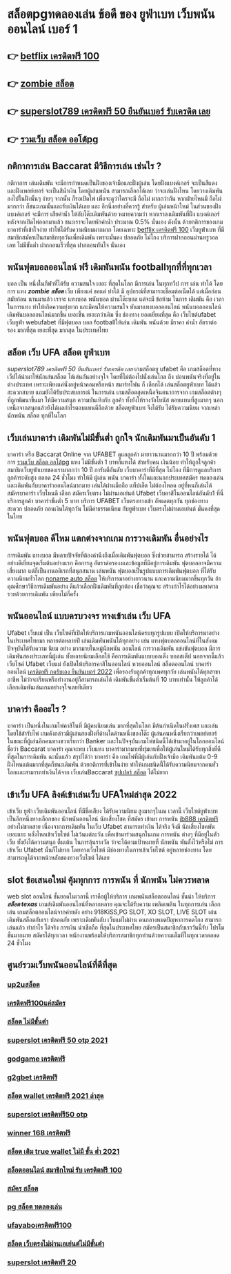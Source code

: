 # สล็อตpgทดลองเล่น ข้อดี ของ ยูฟ่าเบท เว็บพนันออนไลน์  เบอร์ 1

## 👉 [betflix เครดิตฟรี 100](https://ufa7777.ufax.win/)
## 👉 [zombie สล็อต](https://ufabetpgufa.ufax.win/)
## 👉 [superslot789 เครดิตฟรี 50 ยืนยันเบอร์ รับเครดิต เลย](https://ufa7777.ufax.win/)
## 👉 [รวมเว็บ สล็อต ออโต้pg](https://ufa7777.ufax.win/)

## กติกาการเล่น Baccarat มีวิธีการเล่น เช่นไร  ?

กติกาการ เล่นเดิมพัน  จะมีการกำหนดเป็นฝั่งของเจ้ามือและฝั่งผู้เล่น โดยฝั่งแบงค์เกอร์ จะเป็นสีแดง และฝั่งเพลย์เยอร์ จะเป็นสีน้ำเงิน โดยผู้เล่นพนัน  สามารถเลือกได้เลย ว่าจะเล่นฝั่งไหน โดยวางเดิมพันลงไปในฝั่งนั้นๆ ง่ายๆ จากนั้น ก็รอเปิดไพ่ เพื่อจะดูว่าใครจะมี ถือไผ่ มากกว่ากัน หากฝ่ายไหนมี ถือไผ่ มากกว่า ก็ชนะเกมนั้นและรับเงินได้เลย และ  อีกนึ่งอย่างที่ควรรู้ สำหรับ ผู้เล่นหน้าใหม่ ในส่วนของฝั่ง แบงค์เกอร์ จะมีการ เสียค่าน้ำ ให้กับโต๊ะเดิมพันด้วย  หมายความว่า หากเราลงเดิมพันที่ฝั่ง แบงค์เกอร์ หลังจากเปิดไพ่ออกมาแล้ว ชนะเราจะโดยหักค่าน้ำ ประมาณ 0.5% นั่นเอง  ดังนั้น  ด้วยกติการของเกมบาคาร่าที่เข้าใจง่าย ทำให้ได้รับความนิยมมากมาก โดยเฉพาะ [betflix เครดิตฟรี 100](https://ufabetpgufa.ufax.win/) เว็บยูฟ่าเบท  ที่มีสมาชิกสมัครเป็นสมาชิกทุกวันเพื่อเดิมพัน เพราะมั่นคง ปลอดภัย ไม่โกง  บริการฝากถอนผ่านทรูวอลเลท ไม่มีขั้นต่ำ  ฝากถอนเร็วที่สุด ฝากถอนทันใจ นั่นเอง

##  พนันฟุตบอลออนไลน์ ฟรี   เดิมพันพนัน footballทุกที่ที่ทุกเวลา

 บอล เป็น หนึ่งในกีฬาที่ได้รับ ความสนใจ  เยอะ ที่สุดในโลก มีการเล่น ในทุกทวีป การ เล่น  ทำได้  โดยการ แทง  ***zombie สล็อต***  เว็บ  เพียงแค่ ขอแค่ ทำได้ มี อุปกรณ์ที่สามารถเชื่อมต่อเน็ตได้ แต่เมื่อก่อน สมัยก่อน นานมาแล้ว เราจะ แทงบอล  พนันบอล ผ่านโต๊ะบอล แต่จะมี ข้อห้าม ในการ เดิมพัน  คือ เวลาในการแทง  ทำให้เกิดความยุ่งยาก และมีคนให้ความสนใจ หันมาแทงบอลออนไลน์ พนันบอลออนไลน์ เดิมพันบอลออนไลน์มากขึ้น เยอะขึ้น เยอะกว่าเดิม ซึ่ง ช่องทาง  ยอดเยี่ยมที่สุด  คือ เว็บไซต์ufabet เว็บยูฟ่า webufabet ที่มีฟุตบอล บอล footballให้เล่น เดิมพัน พนันด้วย มีราคา ค่าน้ำ อัตราต่อรอง มากที่สุด เยอะที่สุด มากสุด ในประเทศไทย



## สล็อต เว็บ UFA สล็อต   ยูฟ่าเบท

 *superslot789 เครดิตฟรี 50 ยืนยันเบอร์ รับเครดิต เลย* เกมสล็อตยู ufabet  คือ  เกมสล็อตที่ทางเว็ปได้นำมาให้นักเล่นสล็อต  ได้เล่นกันอย่างจุใจ โดยที่ไม่ต้องไปนั่งเล่นไกล ถึง บ่อนพนันจริงที่อยู่ในต่างประเทศ เพราะเพียงแค่นั่งอยู่หน้าคอมหรือหน้า สมาร์ทโฟน ก็ เลือกได้ เล่นสล็อตยูฟ่าเบท  ได้แล้ว สะดวกสบาย  แถมยังได้รับประสบการณ์ ในการเล่น เกมสล็อตสุดเหนือจินตนาการจาก เกมสล็อตต่างๆที่ถูกพัฒนาขึ้นมา ให้มีความสนุก ความบันเทิงกับ ลูกค้า ทั้งยังให้รางวัลโบนัส ตอบแทนที่สูงมากๆ นอกเหนือจากสนุกแล้วยังได้ผลกำไรตอบแทนดีอีกด้วย สล็อตยูฟ่าเบท  จึงได้รับ ได้รับความนิยม จากเหล่า นักพนัน สล็อต  ทุกที่ในโลก


##  เว็บเล่นบาคาร่า  เดิมพันไม่มีขั้นต่ำ ถูกใจ นักเดิมพันมาเป็นอันดับ 1

บาคาร่า หรือ Baccarat Online จาก UFABET  ดูแลลูกค้า มายาวนานมากกว่า 10 ปี พร้อมด้วยการ [รวมเว็บ สล็อต ออโต้pg](https://ufa7777.ufax.win/)  แทง ไม่มีขั้นต่ำ 1 บาทก็แทงได้ สำหรับคน  เงินน้อย ทำให้ถูกใจลูกค้า สมาชิกเว็บยูฟ่าเบทของเรามากกว่า 10 ปี การันตีอันดับ เว็บบาคาร่าที่ดีที่สุด   ไม่โกง  ที่มีการดูแลบริการลูกค้าระดับสูง ตลอด 24 ชั่วโมง ทำให้มี  ผู้เล่น พนัน บาคาร่า ทั้งในและนอกประเทศสมัคร ทดลองเล่น และเดิมพันกับบาคาร่าออนไลน์มากมาย เล่นได้ผ่านมือถือ แท็ปเล็ต ไม่ต้องโหลด อยู่ที่หนก็เล่นได้  สมัครบาคาร่า เว็บไหนดี เลือก สมัครเว็บตรง ไม่ผ่านเอเย่นต์ Ufabet  เว็บคาสิโนออนไลน์อันดับ1 ที่นี่ บริการลูกค้า บาคาร่าขั้นต่ำ 5 บาท บริการ  UFABET เว็บตรงทางเข้า อัพเดตทุกวัน ทุกช่องทาง สะดวก ปลอดภัย ถอนเงินได้ทุกวัน ไม่มีค่าธรรมเนียม กับยูฟ่าเบท เว็บตรงไม่ผ่านเอเย่นต์ มั่นคงที่สุดในไทย


##  พนันฟุตบอล  ดีไหม แตกต่างจากเกม การวางเดิมพัน อื่นอย่างไร

การเดิมพัน  แทงบอล มีหลายปัจจัยที่ต้องคำนึงถึงเมื่อเดิมพันฟุตบอล ซึ่งช่วยสามารถ สร้างรายได้ ได้อย่างดีเยี่ยมจุดเริ่มต้นอย่างแรก คือการดู อัตราต่อรองงและข้อมูลที่มีอยู่การเดิมพัน ฟุตบอลอาจมีความเสี่ยงมาก แต่ก็เป็นงานอดิเรกที่สนุกสนาน  เล่นพนัน ฟุตบอลเป็นรูปแบบการเดิมพันฟุตบอล ที่ได้รับ ความนิยมทั่วโลก [noname auto สล็อต](https://ufabetpgufa.ufax.win/)  ให้บริการมาอย่างยาวนาน และความนิยมมากขึ้นทุกวัน ถ้าคุณศึกษาวิธีการเดิมพันอย่าง ดีแล้วเลือกฝั่งเดิมพันที่ถูกต้อง เชื่อว่าคุณจะ สร้างกำไรได้อย่างมหาศาล รวยด้วยการเดิมพัน เพียงไม่กี่ครั้ง

## พนันออนไลน์ แบบครบวงจร ทางเข้าเล่น เว็บ UFA 

 Ufabet เว็บแม่   เป็น  เว็บไซค์ที่เปิดให้บริการเกมพนันออนไลน์ครบทุกรูปแบบ เปิดให้บริการมาอย่างในประเทศไทยมา หลายต่อหลายปี เล่นเดิมพันพนันได้ทุกอย่าง เช่น  แทงฟุตบอลออนไลน์ที่ในสังคมปัจจุบันได้รับความ นิยม อย่าง  มากมายในหมู่นักพนัน ออนไลน์  การวางเดิมพัน แข่งขันฟุตบอล มีการเดิมพันสองประเภทนี่ผู้เล่น ทั้งหลายนิยมเลือกใช้  คือการเดิมพันแบบบอลเต็ง บอลสเต็ป นอกจากนี้แล้วเว็บไซค์ Ufabet เว็บแม่  ยังเปิดให้บริการคาสิโนออนไลน์ หวยออนไลน์ สล็อตออนไลน์ บาคาร่าออนไลน์ [เครดิตฟรี กดรับเอง ยืนยันเบอร์ 2022](https://ufabetpgufa.ufax.win/)  เพื่อรองรับลูกค้าทุกเพศทุกวัย เล่นพนันได้ทุกสาขาอาชีพ ไม่ว่าจะเรียนหรือทำงานอยู่ก็สามารถเล่นได้ เดิมพันขั้นต่ำเริ่มต้นที่ 10 บาทเท่านั้น ให้ลูกค้าได้เลือกเดิมพันเล่นเกมอย่างจุใจเลยทีเดียว


## บาคาร่า คืออะไร ? 

บาคาร่า เป็นหนึ่งในเกมไพ่คาสิโนที่  มีผู้คนนิยมเล่น มากที่สุดในโลก มีต้นกำเนิดในฝรั่งเศส และเล่นโดยใช้สำรับไพ่ เกมดังกล่าวมีผู้เล่นสองฝั่งที่ด้านใดด้านหนึ่งของโต๊ะ ผู้เล่นคนหนึ่งเรียกว่าเพลย์เยอร์ ในขณะที่ผู้เล่นอีกคนทางขวาเรียกว่า  Banker และในปัจจุบันเกมไพ่ชนิดนี้ได้เข้ามาอยู่ในโลกออนไลน์ ชื่อว่า  Baccarat บาคาร่า  คุณจะพบ  เว็บแทง บาคาร่ามากมายที่ทุ่มเทเพื่อให้ผู้เล่นใหม่ได้รับทุกสิ่งที่ดีที่สุดในการเดิมพัน  ฉะนั้นแล้ว สรุปได้ว่า บาคาร่า คือ เกมไพ่ที่มีผู้เล่นกับฝั่งเจ้ามือ เดิมพันแต้ม 0-9 ฝั่งไหนแต้มมากที่สุดก็ชนะเดิมพัน ด้วยกติการที่เข้าในง่าย ทำให้เกมชนิดนี้่ได้รับความนิยมจากคนทั่วโลกและสามารถทำเงินได้จาก เว็บเล่นBaccarat [ซุปเปอร์ สล็อต](https://ufa7777.ufax.win/)  ได้ไม่ยาก

## เข้าเว็บ UFA ลิงค์เข้าเล่นเว็บ UFAใหม่ล่าสุด 2022 

เข้าเว็บ ยูฟ่า  เว็บเดิมพันออนไลน์ ที่มีชื่อเสียง  ได้รับความนิยม สูงมากๆในณ เวลานี้ เว็บไซต์ยูฟ่าเบท  เป็นอีกหนึ่งทางเลือกของ นักพนันออนไลน์ นักเสี่ยงโชค ที่สมัคร เข้ามา การพนัน [ib888 เครดิตฟรี](https://ufabetpgufa.ufax.win/) อย่างไม่ขาดสาย เนื่องจากการเดิมพัน ในเว็บ Ufabet สามารถทำเงิน ได้จริง จึงมี นักเสี่ยงโชคพัน เยอะแยะ หลั่งไหลเข้าเว็บไซต์ ไม่เว้นแต่ละวัน เพื่อเข้ามาร่วมสนุกในเกม การพนัน ต่างๆ ที่มีอยู่ในตัว เว็บ ทั้งยังได้ความสนุก ตื่นเต้น ในการลุ้นรางวัล ว่าจะได้ตามเป้าหมายที่ นักพนัน พันตั้งไว้หรือไม่ การเข้าเว็บ Ufabet นั้นก็ไม่ยาก  โดยทางเว็บไซต์ มีช่องทางในการเข้าเว็บไซต์ อยู่หลายช่องทาง โดยสามารถดูได้จากหน้าหลักของทางเว็บไซต์ ได้เลย


##  slot   ข้อเสนอใหม่  คุ้มทุกการ การพนัน ที่ นักพนัน ไม่ควรพลาด

 web  slot ออนไลน์  ชั้นยอดในเวลานี้ เราคือผู้ให้บริการ เกมพนันสล็อตออนไลน์ ชั้นนำ   ให้บริการ ***สล็อต texas***  เกมส์เดิมพันออนไลน์ที่หลากหลาย คุณจะได้รับความ เพลิดเพลิน ในทุกการเล่น เลือกเล่น เกมสล็อตออนไลน์จากค่ายดัง อย่าง 918KiSS,PG SLOT, XO SLOT, LIVE SLOT  เล่นเดิมพันสล็อตกับเรา ปลอดภัย เพราะเดิมพันกับ เว็บแม่ไม่ผ่าน คนกลางหมดปัญหาการคดโกง สามารถเล่นแล้ว ทำกำไร ได้จริง การเงิน น่าเชือถือ ที่สุดในประเทศไทย สมัครเป็นสมาชิกกับเราวันนี้รับ โปรโมชั่นมากมาย สมัครได้ทุกเวลา พนักงานพร้อมให้บริการสมาชิกทุกท่านด้วยความเต็มที่ในทุกเวลาตลอด 24 ชั่วโมง


## ศูนย์รวมเว็บพนันออนไลน์ที่ดีที่สุด

### [up2uสล็อต](https://atom.io/themes/สมัคร%20pg%20ufabet%20จีคลับ%201688%20เครดิตฟรี%20008%20สล็อต%2020%20รับ%20100%20เว็บตรง100%)
### [เครดิตฟรี100แค่สมัคร](https://atom.io/themes/สมัคร%20pg%20ufabet%20สล็อต%20tnt911%20008%20สล็อต%2020%20รับ%20100%20เว็บตรง100%)
### [สล็อต ไม่มีขั้นต่ํา](https://atom.io/themes/สมัคร%20pg%20ufabet%20แอ%20พ%20สล็อต%20xo%20008%20สล็อต%2020%20รับ%20100%20เว็บตรง100%)
### [superslot เครดิตฟรี 50 otp 2021](https://atom.io/themes/สมัคร%20pg%20ufabet%20เว็บ%20เครดิตฟรี%2050%20ยืนยันเบอร์ล่าสุด%202022%20008%20สล็อต%2020%20รับ%20100%20เว็บตรง100%)
### [godgame เครดิตฟรี](https://atom.io/themes/สมัคร%20pg%20ufabet%20เครดิตฟรี%20ล่าสุด%20008%20สล็อต%2020%20รับ%20100%20เว็บตรง100%)
### [g2gbet เครดิตฟรี](https://atom.io/themes/สมัคร%20pg%20ufabet%20jili%20777เครดิตฟรี%20008%20สล็อต%2020%20รับ%20100%20เว็บตรง100%)
### [สล็อต wallet เครดิตฟรี 2021 ล่าสุด](https://atom.io/themes/สมัคร%20pg%20ufabet%20เครดิตฟรี%20กดรับเอง%2088%20008%20สล็อต%2020%20รับ%20100%20เว็บตรง100%)
### [superslot เครดิตฟรี50 otp](https://atom.io/themes/สมัคร%20pg%20ufabet%20สล็อตxo555%20008%20สล็อต%2020%20รับ%20100%20เว็บตรง100%)
### [winner 168 เครดิตฟรี](https://atom.io/themes/สมัคร%20pg%20ufabet%20สล็อตpgฝากถอนไม่มีขั้นต่ํา%20008%20สล็อต%2020%20รับ%20100%20เว็บตรง100%)
### [สล็อต เติม true wallet ไม่มี ขั้น ต่ำ 2021](https://atom.io/themes/สมัคร%20pg%20ufabet%20สล็อตpg%20ทดลองเล่น%20008%20สล็อต%2020%20รับ%20100%20เว็บตรง100%)
### [สล็อตออนไลน์ สมาชิกใหม่ รับ เครดิตฟรี 100](https://atom.io/themes/สมัคร%20pg%20ufabet%20ทดลอง%20เล่น%20สล็อต%20cq9%20008%20สล็อต%2020%20รับ%20100%20เว็บตรง100%)
### [สมัคร สล็อต](https://atom.io/themes/สมัคร%20pg%20ufabet%20สล็อต%20แจกทุนฟรี%20ไม่มี%20เงื่อนไข%20008%20สล็อต%2020%20รับ%20100%20เว็บตรง100%)
### [pg สล็อต ทดลองเล่น](https://atom.io/themes/สมัคร%20pg%20ufabet%20เครดิตฟรี%2050%20แค่สมัคร%20008%20สล็อต%2020%20รับ%20100%20เว็บตรง100%)
### [ufayaboเครดิตฟรี100](https://atom.io/themes/สมัคร%20pg%20ufabet%20superslot%20เครดิตฟรี%2050%20ล่าสุด%20วันนี้%20008%20สล็อต%2020%20รับ%20100%20เว็บตรง100%)
### [สล็อต เว็บตรงไม่ผ่านเอเย่นต์ไม่มีขั้นต่ํา](https://atom.io/themes/สมัคร%20pg%20ufabet%20เครดิตฟรี%20กดรับเอง%20ไม่มี%20เงื่อนไข2022%20008%20สล็อต%2020%20รับ%20100%20เว็บตรง100%)
### [superslot เครดิตฟรี 20](https://atom.io/themes/สมัคร%20pg%20ufabet%20สล็อต1234%20joker%20008%20สล็อต%2020%20รับ%20100%20เว็บตรง100%)